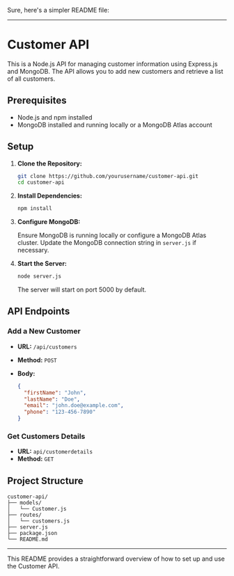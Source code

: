 Sure, here's a simpler README file:

---

# Customer API

This is a Node.js API for managing customer information using Express.js and MongoDB. The API allows you to add new customers and retrieve a list of all customers.

## Prerequisites

- Node.js and npm installed
- MongoDB installed and running locally or a MongoDB Atlas account

## Setup

1. **Clone the Repository:**

   ```sh
   git clone https://github.com/yourusername/customer-api.git
   cd customer-api
   ```

2. **Install Dependencies:**

   ```sh
   npm install
   ```

3. **Configure MongoDB:**

   Ensure MongoDB is running locally or configure a MongoDB Atlas cluster. Update the MongoDB connection string in `server.js` if necessary.

4. **Start the Server:**

   ```sh
   node server.js
   ```

   The server will start on port 5000 by default.

## API Endpoints

### Add a New Customer

- **URL:** `/api/customers`
- **Method:** `POST`
- **Body:**

  ```json
  {
    "firstName": "John",
    "lastName": "Doe",
    "email": "john.doe@example.com",
    "phone": "123-456-7890"
  }
  ```

### Get Customers Details

- **URL:** `api/customerdetails`
- **Method:** `GET`

## Project Structure

```
customer-api/
├── models/
│   └── Customer.js
├── routes/
│   └── customers.js
├── server.js
├── package.json
└── README.md
```

---

This README provides a straightforward overview of how to set up and use the Customer API.
